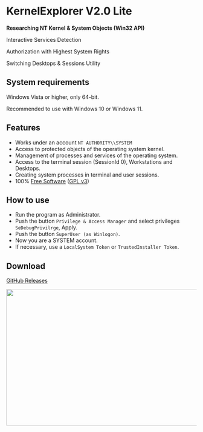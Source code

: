 # KernelExplorer V2.0 Lite

**Researching NT Kernel & System Objects (Win32 API)**

Interactive Services Detection

Authorization with Highest System Rights

Switching Desktops & Sessions Utility

## System requirements

Windows Vista or higher, only 64-bit.

Recommended to use with Windows 10 or Windows 11.

## Features

* Works under an account `NT AUTHORITY\\SYSTEM`
* Access to protected objects of the operating system kernel.
* Management of processes and services of the operating system.
* Access to the terminal session (SessionId 0), Workstations and Desktops.
* Creating system processes in terminal and user sessions.
* 100% [Free Software](https://www.gnu.org/philosophy/free-sw.en.html) ([GPL v3](https://www.gnu.org/licenses/gpl-3.0.en.html))

## How to use
* Run the program as Administrator.
* Push the button `Privilege & Access Manager` and select privileges `SeDebugPrivilrge`, Apply.
* Push the button `SuperUser (as Winlogon)`.
* Now you are a SYSTEM account.
* If necessary, use a `LocalSystem Token` or `TrustedInstaller Token`.

## Download
[GitHub Releases](https://github.com/LunarResearch/SystemResearch/releases)

<img align="left" src="https://raw.githubusercontent.com/LunarResearch/SystemResearch/main/skin_.png" width="830" height="360">
